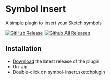 # Symbol Insert
A simple plugin to insert your Sketch symbols

[![GitHub Release](https://img.shields.io/github/release/lifeofmle/symbol-insert.svg?style=popout)]()
[![Github All Releases](https://img.shields.io/github/downloads/lifeofmle/symbol-insert/total.svg?style=popout)]()

## Installation

- [Download](../../releases/latest/download/symbol-insert.sketchplugin.zip) the latest release of the plugin
- Un-zip
- Double-click on symbol-insert.sketchplugin

